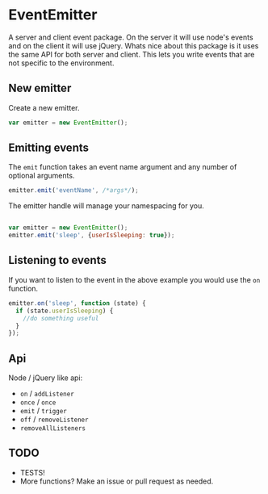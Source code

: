 EventEmitter
============

A server and client event package. 
On the server it will use node's events and on the client it will use jQuery. 
Whats nice about this package is it uses the same API for both server and client. 
This lets you write events that are not specific to the environment.

## New emitter
Create a new emitter.
```js 
var emitter = new EventEmitter();
```

## Emitting events

The `emit` function takes an event name argument and any number of optional arguments.
```js 
emitter.emit('eventName', /*args*/);
```

The emitter handle will manage your namespacing for you.
```js

var emitter = new EventEmitter();
emitter.emit('sleep', {userIsSleeping: true});
```

## Listening to events

If you want to listen to the event in the above example you would use the `on` function.

```js
emitter.on('sleep', function (state) {
  if (state.userIsSleeping) {
    //do something useful
  }
});
```

## Api

Node / jQuery like api:
* `on` / `addListener`
* `once` / `once`
* `emit` / `trigger`
* `off` / `removeListener`
* `removeAllListeners`

## TODO

* TESTS!
* More functions? Make an issue or pull request as needed.
